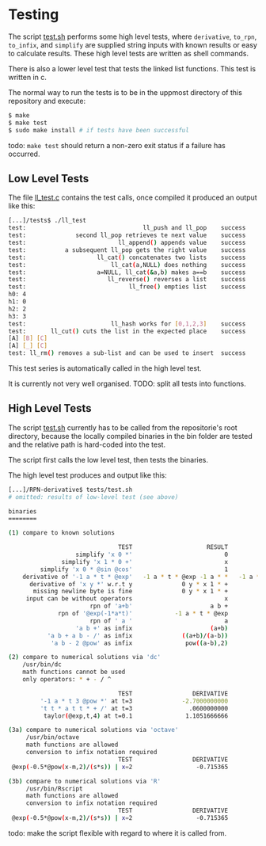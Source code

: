 # Testing

The script [test.sh](./test.sh) performs some high level tests, where
`derivative`, `to_rpn`, `to_infix`, and `simplify` are supplied string
inputs with known results or easy to calculate results. These high
level tests are written as shell commands.

There is also a lower level test that tests the linked list
functions. This test is written in c.

The normal way to run the tests is to be in the uppmost directory of this repository and execute:

```sh
$ make
$ make test
$ sudo make install # if tests have been successful
```

todo: `make test` should return a non-zero exit status if a failure has occurred.

## Low Level Tests

The file [ll_test.c](./ll_test.c) contains the test calls, once compiled it produced an output like this:
```sh
[...]/tests$ ./ll_test
test:                                 ll_push and ll_pop	success
test:              second ll_pop retrieves te next value	success
test:                          ll_append() appends value	success
test:           a subsequent ll_pop gets the right value	success
test:                    ll_cat() concatenates two lists	success
test:                        ll_cat(a,NULL) does nothing	success
test:                    a=NULL, ll_cat(&a,b) makes a==b	success
test:                       ll_reverse() reverses a list	success
test:                             ll_free() empties list	success
h0: 4
h1: 0
h2: 2
h3: 3
test:                        ll_hash works for [0,1,2,3]	success
test:       ll_cut() cuts the list in the expected place	success
[A] [B] [C]
[A] [_] [C]
test: ll_rm() removes a sub-list and can be used to insert	success
```

This test series is automatically called in the high level test.

It is currently not very well organised. TODO: split all tests into functions.

## High Level Tests

The script [test.sh](./test.sh) currently has to be called from the
repositorie's root directory, because the locally compiled binaries in
the bin folder are tested and the relative path is hard-coded into the test.

The script first calls the low level test, then tests the binaries.

The high level test produces and output like this:

```sh
[...]/RPN-derivative$ tests/test.sh
# omitted: results of low-level test (see above)

binaries
========

(1) compare to known solutions

                               TEST                     RESULT            EXPECTED RESULT
                   simplify 'x 0 *'                          0                          0   success
               simplify 'x 1 * 0 +'                          x                          x   success
         simplify 'x 0 * @sin @cos'                          1                          1   success
    derivative of '-1 a * t * @exp'   -1 a * t * @exp -1 a * *   -1 a * t * @exp -1 a * *   success
      derivative of 'x y *' w.r.t y              0 y * x 1 * +              0 y * x 1 * +   success
       missing newline byte is fine              0 y * x 1 * +              0 y * x 1 * +   success
     input can be without operators                          x                          x   success
                       rpn of 'a+b'                      a b +                      a b +   success
              rpn of '@exp(-1*a*t)'            -1 a * t * @exp            -1 a * t * @exp   success
                       rpn of ' a '                          a                          a   success
                   'a b +' as infix                      (a+b)                      (a+b)   success
           'a b + a b - /' as infix              ((a+b)/(a-b))              ((a+b)/(a-b))   success
            'a b - 2 @pow' as infix               pow((a-b),2)               pow((a-b),2)   success

(2) compare to numerical solutions via 'dc'
    /usr/bin/dc
    math functions cannot be used
    only operators: * + - / ^

                               TEST                 DERIVATIVE         FINITE DIFFERENCES
         '-1 a * t 3 @pow *' at t=3              -2.7000000000              -2.7000005000     0% error
         't t * a t t * + /' at t=3                .0600000000                .0600000500     0% error
          taylor(@exp,t,4) at t=0.1               1.1051666666               1.1051668500     0% error

(3a) compare to numerical solutions via 'octave'
     /usr/bin/octave
     math functions are allowed
     conversion to infix notation required
                               TEST                 DERIVATIVE         FINITE DIFFERENCES
 @exp(-0.5*@pow(x-m,2)/(s*s)) | x=2                  -0.715365                  -0.715365     0% error

(3b) compare to numerical solutions via 'R'
     /usr/bin/Rscript
     math functions are allowed
     conversion to infix notation required
                               TEST                 DERIVATIVE         FINITE DIFFERENCES
 @exp(-0.5*@pow(x-m,2)/(s*s)) | x=2                  -0.715365                  -0.715365     0% error

```

todo: make the script flexible with regard to where it is called from.
